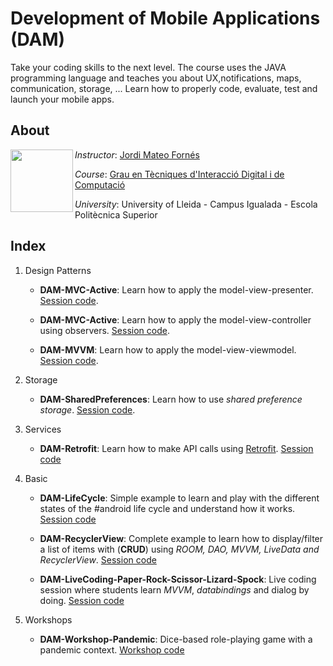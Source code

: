 # Development of Mobile Applications (DAM)

Take your coding skills to the next level. The course uses the JAVA programming language and teaches you about UX,notifications, maps, communication, storage, ... Learn how to properly code, evaluate, test and launch your mobile apps.


## About

<img align="left" width="100" height="100" src="https://user-images.githubusercontent.com/61190134/76793662-b6b8bd00-67c5-11ea-83b2-efcc9ed462fc.png">

*Instructor*: [Jordi Mateo Fornés](http:jordimateofornes.com)

*Course*: [Grau en Tècniques d'Interacció Digital i de Computació](http://www.grauinteraccioicomputacio.udl.cat/ca/index.html)

*University*: University of Lleida - Campus Igualada - Escola Politècnica Superior

## Index

1. Design Patterns

   - **DAM-MVC-Active**: Learn how to apply the model-view-presenter. [Session code](https://github.com/JordiMateoUdL/DAM-MVP).

   - **DAM-MVC-Active**: Learn how to apply the model-view-controller using observers. [Session code](https://github.com/JordiMateoUdL/DAM-MVC-Active).

   - **DAM-MVVM**: Learn how to apply the model-view-viewmodel. [Session code](https://github.com/JordiMateoUdL/DAM-MVVM).

2. Storage

   - **DAM-SharedPreferences**: Learn how to use _shared preference storage_. [Session code](https://github.com/JordiMateoUdL/DAM-SharedPreferences).

3. Services

   - **DAM-Retrofit**: Learn how to make API calls using [Retrofit](https://square.github.io/retrofit/). [Session code](https://github.com/JordiMateoUdL/DAM-Retrofit)
  
4. Basic

   - **DAM-LifeCycle**: Simple example to learn and play with the different states of the #android life cycle and understand how it works. [Session code](https://github.com/JordiMateoUdL/DAM-AgeApp-LifeCycle)

   - **DAM-RecyclerView**: Complete example to learn how to display/filter a list of items with (**CRUD**) using _ROOM, DAO, MVVM, LiveData and RecyclerView_. [Session code](https://github.com/JordiMateoUdL/DAM-RecyclerView)

   - **DAM-LiveCoding-Paper-Rock-Scissor-Lizard-Spock**: Live coding session where students learn _MVVM_, _databindings_ and dialog by doing. [Session code](https://github.com/JordiMateoUdL/DAM-LiveCoding-Paper-Rock-Scissor-Lizard-Spock)

5. Workshops

   - **DAM-Workshop-Pandemic**: Dice-based role-playing game with a pandemic context. [Workshop code](https://github.com/JordiMateoUdL/DAM-Workshop-Pandemic)
